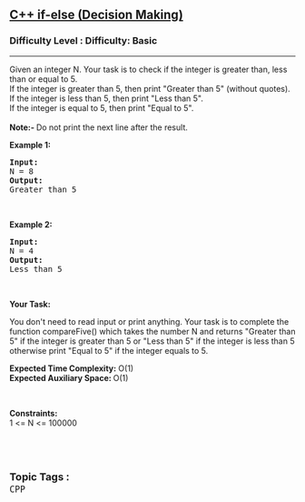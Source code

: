 <h2><a href="https://www.geeksforgeeks.org/problems/c-if-else-decision-making4138/1?page=32&sortBy=submissions">C++ if-else (Decision Making)</a></h2><h3>Difficulty Level : Difficulty: Basic</h3><hr><div class="problems_problem_content__Xm_eO"><p>Given an integer N.&nbsp;Your task is to check if the integer is greater than, less than or equal to 5.<br>
If the integer is greater than 5, then print "Greater than 5" (without quotes).<br>
If the integer is less than 5, then print "Less than 5".<br>
If the integer is equal to 5, then print "Equal&nbsp;to 5".<br>
<br>
<strong>Note:-&nbsp;</strong>Do not print the next line after the result.</p>

<p><strong>Example 1:</strong></p>

<pre><strong>Input:</strong>
N = 8
<strong>Output:</strong>
Greater than 5
</pre>

<p>&nbsp;</p>

<p><strong>Example 2:</strong></p>

<pre><strong>Input:</strong>
N = 4
<strong>Output:</strong>
Less than 5
</pre>

<p>&nbsp;</p>

<p><strong>Your Task:</strong></p>

<p>You don't need to read input or print anything. Your task is to complete the function compareFive() which takes the number N and returns&nbsp;"Greater than 5" if the integer is greater than 5 or "Less than 5" if the integer is less than 5 otherwise print "Equal&nbsp;to 5" if the integer equals to 5.</p>

<p><strong>Expected Time Complexity:</strong> O(1)<br>
<strong>Expected Auxiliary Space: </strong>O(1)</p>

<p>&nbsp;</p>

<p><strong>Constraints:</strong><br>
1 &lt;= N &lt;= 100000</p>

<p>&nbsp;</p>
</div><br><p><span style=font-size:18px><strong>Topic Tags : </strong><br><code>CPP</code>&nbsp;